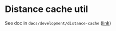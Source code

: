 # Distance cache util

See doc in `docs/development/distance-cache` ([link](../../../../../docs/development/distance-cache/README.md))
